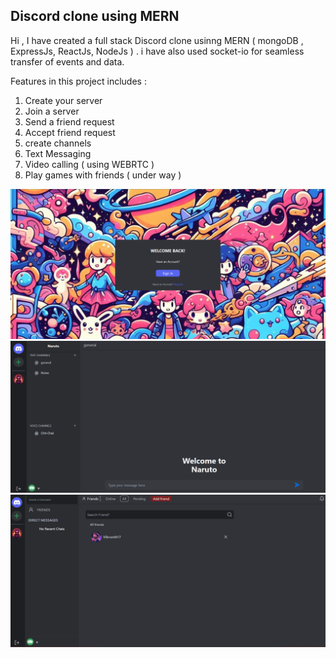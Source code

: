## Discord clone using MERN

Hi , I have created a full stack Discord clone usinng MERN ( mongoDB , ExpressJs, ReactJs, NodeJs ) . i have also used socket-io for seamless transfer of events and data.

Features in this project includes :

1. Create your server
2. Join a server
3. Send a friend request
4. Accept friend request
5. create channels
6. Text Messaging
7. Video calling ( using WEBRTC )
8. Play games with friends ( under way )

![download](https://github.com/vikrant886/Discord-Mern/blob/main/client/src/images/project-images/Screenshot%202024-02-10%20133620.png)
![download](https://github.com/vikrant886/Discord-Mern/blob/main/client/src/images/project-images/Screenshot%202024-02-10%20135724.png)
![download](https://github.com/vikrant886/Discord-Mern/blob/main/client/src/images/project-images/Screenshot%202024-02-10%20140134.png)
